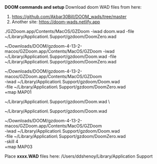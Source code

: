 **DOOM commands and setup**
Download doom WAD files from here: 
1) https://github.com/Akbar30Bill/DOOM_wads/tree/master
2) Another site: https://doom-wads.netlify.app


./GZDoom.app/Contents/MacOS/GZDoom -iwad doom.wad -file ~/Library/Application\ Support/gzdoom/DoomZero.wad

~/Downloads/DOOM/gzdoom-4-13-2-macos/GZDoom.app/Contents/MacOS/GZDoom -iwad ~/Library/Application\ Support/gzdoom/Doom.wad -file ~/Library/Application\ Support/gzdoom/DoomZero.wad


~/Downloads/DOOM/gzdoom-4-13-2-macos/GZDoom.app/Contents/MacOS/GZDoom \
-iwad ~/Library/Application\ Support/gzdoom/Doom.wad \
-file ~/Library/Application\ Support/gzdoom/DoomZero.wad \
+map MAP01

~/Library/Application\ Support/gzdoom/Doom.wad \

~/Library/Application\ Support/gzdoom/Doom.wad

~/Downloads/DOOM/gzdoom-4-13-2-macos/GZDoom.app/Contents/MacOS/GZDoom \
-iwad ~/Library/Application\ Support/gzdoom/Doom.wad \
-file ~/Library/Application\ Support/gzdoom/DoomZero.wad \
-skill 4 \
+map MAP03


Place **xxxx.WAD** files here:  /Users/ddshenoy/Library/Application Support
